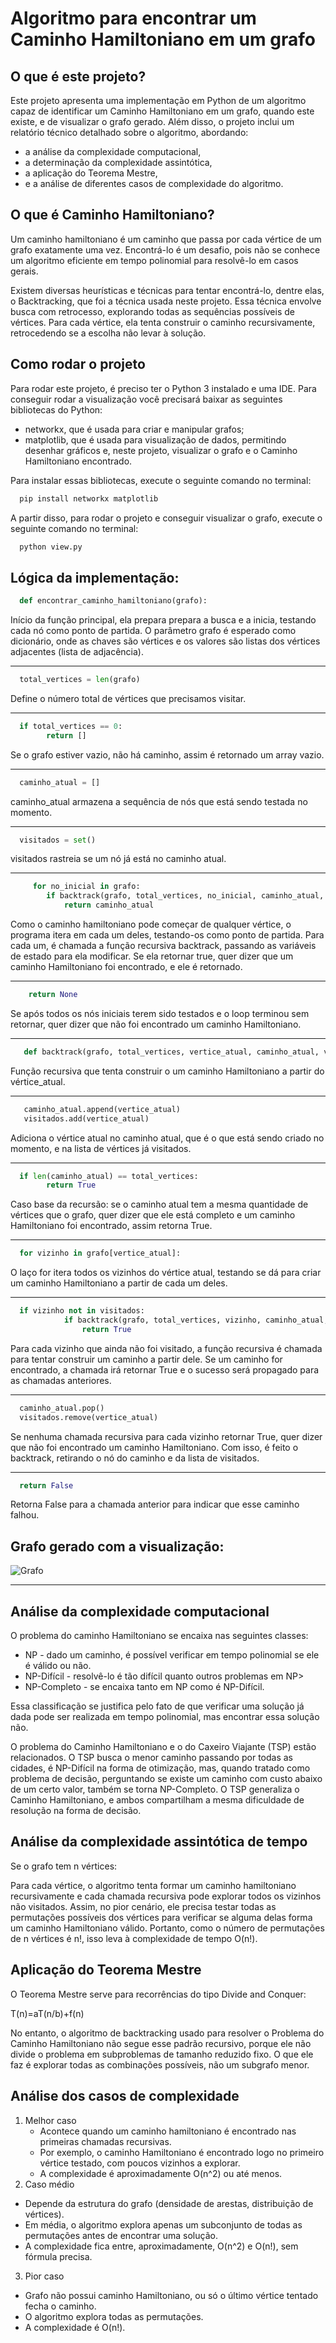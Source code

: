 # Algoritmo para encontrar um Caminho Hamiltoniano em um grafo

## O que é este projeto?

Este projeto apresenta uma implementação em Python de um algoritmo capaz de identificar um Caminho Hamiltoniano em um grafo, quando este existe, e de visualizar o grafo gerado. Além disso, o projeto inclui um
relatório técnico detalhado sobre o algoritmo, abordando:

- a análise da complexidade computacional,
- a determinação da complexidade assintótica,
- a aplicação do Teorema Mestre,
- e  a análise de diferentes casos de complexidade do algoritmo. 

 ## O que é Caminho Hamiltoniano?
 Um caminho hamiltoniano é um caminho que passa por cada vértice de um grafo exatamente uma vez. Encontrá-lo é um desafio, pois não se conhece um algoritmo eficiente em tempo polinomial para resolvê-lo em casos gerais.
 
Existem diversas heurísticas e técnicas para tentar encontrá-lo, dentre elas, o Backtracking, que foi a técnica usada neste projeto. Essa técnica envolve busca com retrocesso, explorando todas as sequências possíveis de vértices. Para cada vértice, ela tenta construir o caminho recursivamente, retrocedendo se a escolha não levar à solução.

## Como rodar o projeto
Para rodar este projeto, é preciso ter o Python 3 instalado e uma IDE. 
Para conseguir rodar a visualização você precisará baixar as seguintes bibliotecas do Python:
- networkx, que é usada para criar e manipular grafos;
- matplotlib, que é usada para visualização de dados, permitindo desenhar gráficos e, neste projeto, visualizar o grafo e o Caminho Hamiltoniano encontrado.
  
Para instalar essas bibliotecas, execute o seguinte comando no terminal:
```bash
  pip install networkx matplotlib
```
A partir disso, para rodar o projeto e conseguir visualizar o grafo, execute o seguinte comando no terminal:
```python
  python view.py 
```

## Lógica da implementação: 

```python
  def encontrar_caminho_hamiltoniano(grafo):
```
Início da função principal, ela prepara prepara a busca e a inicia, testando cada nó como ponto de partida. 
O parâmetro grafo é esperado como dicionário, onde as chaves são vértices e os valores são listas dos vértices adjacentes (lista de adjacência).

---

```python
  total_vertices = len(grafo)
```
Define o número total de vértices que precisamos visitar.

---

```python
  if total_vertices == 0:
        return []
```
Se o grafo estiver vazio, não há caminho, assim é retornado um array vazio.

---

```python
  caminho_atual = []
```
caminho_atual armazena a sequência de nós que está sendo testada no momento.

---

```python
  visitados = set()
```
visitados rastreia se um nó já está no caminho atual.

---

```python
     for no_inicial in grafo:
        if backtrack(grafo, total_vertices, no_inicial, caminho_atual, visitados):
            return caminho_atual
```
Como o caminho hamiltoniano pode começar de qualquer vértice, o programa itera em cada um deles, testando-os como ponto de partida.
Para cada um, é chamada a função recursiva backtrack, passando as variáveis de estado para ela modificar.
Se ela retornar true, quer dizer que um caminho Hamiltoniano foi encontrado, e ele é retornado.

---

```python
    return None
```
Se após todos os nós iniciais terem sido testados e o loop terminou sem retornar, quer dizer que não foi encontrado um caminho Hamiltoniano.

---

```python
   def backtrack(grafo, total_vertices, vertice_atual, caminho_atual, visitados):
```
Função recursiva que tenta construir o um caminho Hamiltoniano a partir do vértice_atual. 

---

```python
   caminho_atual.append(vertice_atual)
   visitados.add(vertice_atual)
```
Adiciona o vértice atual no caminho atual, que é o que está sendo criado no momento, e na lista de vértices já visitados.

---

```python
  if len(caminho_atual) == total_vertices:
        return True  
```
Caso base da recursão: se o caminho atual tem a mesma quantidade de vértices que o grafo, quer dizer que ele está completo e um caminho Hamiltoniano foi encontrado, assim retorna True.

---

```python
  for vizinho in grafo[vertice_atual]:
```
O laço for itera todos os vizinhos do vértice atual, testando se dá para criar um caminho Hamiltoniano a partir de cada um deles.

---

```python
  if vizinho not in visitados:
            if backtrack(grafo, total_vertices, vizinho, caminho_atual, visitados):
                return True 
```
Para cada vizinho que ainda não foi visitado, a função recursiva é chamada para tentar construir um caminho a partir dele. Se um caminho for encontrado, a chamada irá retornar True e o sucesso será propagado para as chamadas anteriores.

---

```python
  caminho_atual.pop()       
  visitados.remove(vertice_atual)
```
Se nenhuma chamada recursiva para cada vizinho retornar True, quer dizer que não foi encontrado um caminho Hamiltoniano. Com isso, é feito o backtrack, retirando o nó do caminho e da lista de visitados.

---

```python
  return False
```
Retorna False para a chamada anterior para indicar que esse caminho falhou.

## Grafo gerado com a visualização:
![Grafo](assets/grafo_hamiltoniano.png)

---

## Análise da complexidade computacional

O problema do caminho Hamiltoniano se encaixa nas seguintes classes:
- NP - dado um caminho, é possível verificar em tempo polinomial se ele é válido ou não.
- NP-Difícil - resolvê-lo é tão difícil quanto outros problemas em NP>
- NP-Completo - se encaixa tanto em NP como é NP-Difícil.

Essa classificação se justifica pelo fato de que verificar uma solução já dada pode ser realizada em tempo polinomial, mas encontrar essa solução não.

O problema do Caminho Hamiltoniano e o do Caxeiro Viajante (TSP) estão relacionados. O TSP busca o menor caminho passando por todas as cidades, é NP-Difícil na forma de otimização, mas, quando tratado como problema de decisão, perguntando se existe um caminho com custo abaixo de um certo valor, também se torna NP-Completo. O TSP generaliza o Caminho Hamiltoniano, e ambos compartilham a mesma dificuldade de resolução na forma de decisão.  

## Análise da complexidade assintótica de tempo

Se o grafo tem n vértices:

Para cada vértice, o algoritmo tenta formar um caminho hamiltoniano recursivamente e cada chamada recursiva pode explorar todos os vizinhos não visitados. Assim, no pior cenário, ele precisa testar todas as permutações possíveis dos vértices para verificar se alguma delas forma um caminho Hamiltoniano válido. Portanto, como o número de permutações de n vértices é n!, isso leva à complexidade de tempo O(n!).

## Aplicação do Teorema Mestre

O Teorema Mestre serve para recorrências do tipo Divide and Conquer:

T(n)=aT(n/b)+f(n)

No entanto, o algoritmo de backtracking usado para resolver o Problema do Caminho Hamiltoniano não segue esse padrão recursivo, porque ele não divide o problema em subproblemas de tamanho reduzido fixo. O que ele faz é explorar todas as combinações possíveis, não um subgrafo menor.

## Análise dos casos de complexidade

1. Melhor caso
   - Acontece quando um caminho hamiltoniano é encontrado nas primeiras chamadas recursivas.
   - Por exemplo, o caminho Hamiltoniano é encontrado logo no primeiro vértice testado, com poucos vizinhos a explorar.
   - A complexidade é aproximadamente O(n^2) ou até menos.
2. Caso médio
  - Depende da estrutura do grafo (densidade de arestas, distribuição de vértices).
  - Em média, o algoritmo explora apenas um subconjunto de todas as permutações antes de encontrar uma solução.
  - A complexidade fica entre, aproximadamente, O(n^2) e O(n!), sem fórmula precisa.
3. Pior caso
  - Grafo não possui caminho Hamiltoniano, ou só o último vértice tentado fecha o caminho.
  - O algoritmo explora todas as permutações.
  - A complexidade é O(n!).












